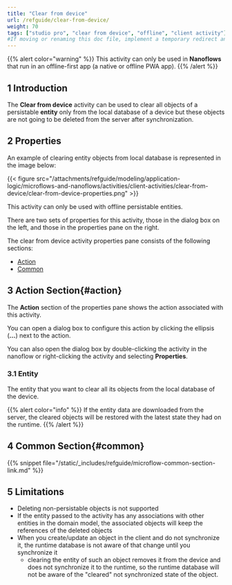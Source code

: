 ```yaml
---
title: "Clear from device"
url: /refguide/clear-from-device/
weight: 70
tags: ["studio pro", "clear from device", "offline", "client activity"]
#If moving or renaming this doc file, implement a temporary redirect and let the respective team know they should update the URL in the product. See Mapping to Products for more details.
---
```


{{% alert color="warning" %}}
This activity can only be used in **Nanoflows** that run in an offline-first app (a native or offline PWA app).
{{% /alert %}}

## 1 Introduction

The **Clear from device** activity can be used to clear all objects of a persistable **entity** only from the local database of a device but these objects are not going to be deleted from the server after synchronization.

## 2 Properties
An example of clearing entity objects from local database is represented in the image below:

{{< figure src="/attachments/refguide/modeling/application-logic/microflows-and-nanoflows/activities/client-activities/clear-from-device/clear-from-device-properties.png" >}}

This activity can only be used with offline persistable entities.

There are two sets of properties for this activity, those in the dialog box on the left, and those in the properties pane on the right.

The clear from device activity properties pane consists of the following sections:

* [Action](#action)
* [Common](#common)

## 3 Action Section{#action}

The **Action** section of the properties pane shows the action associated with this activity.

You can open a dialog box to configure this action by clicking the ellipsis (**…**) next to the action.

You can also open the dialog box by double-clicking the activity in the nanoflow or right-clicking the activity and selecting **Properties**.

### 3.1 Entity

The entity that you want to clear all its objects from the local database of the device.

{{% alert color="info" %}}
If the entity data are downloaded from the server, the cleared objects will be restored with the latest state they had on the runtime.
{{% /alert %}}

## 4 Common Section{#common}

{{% snippet file="/static/_includes/refguide/microflow-common-section-link.md" %}}

## 5 Limitations

* Deleting non-persistable objects is not supported
* If the entity passed to the activity has any associations with other entities in the domain model, the associated objects will keep the references of the deleted objects
* When you create/update an object in the client and do not synchronize it, the runtime database is not aware of that change until you synchronize it
  * clearing the entity of such an object removes it from the device and does not synchronize it to the runtime, so the runtime database will not be aware of the "cleared" not synchronized state of the object.
